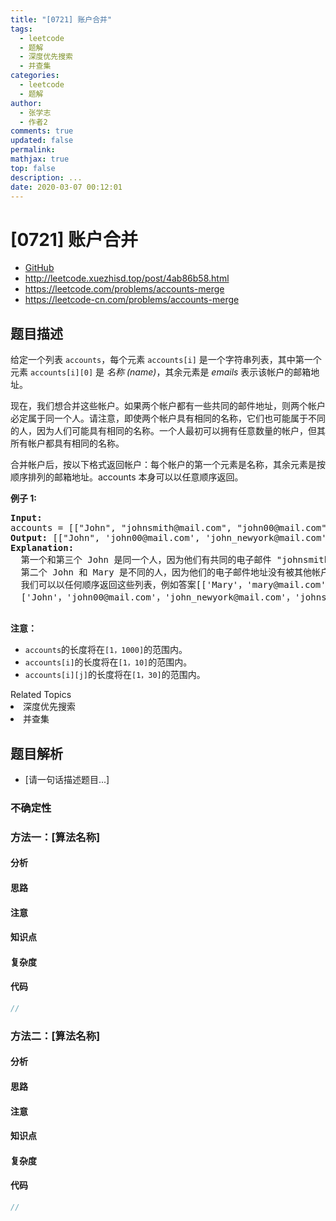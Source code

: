 ```yaml
---
title: "[0721] 账户合并"
tags:
  - leetcode
  - 题解
  - 深度优先搜索
  - 并查集
categories:
  - leetcode
  - 题解
author:
  - 张学志
  - 作者2
comments: true
updated: false
permalink:
mathjax: true
top: false
description: ...
date: 2020-03-07 00:12:01
---
```



# [0721] 账户合并
* [GitHub](https://github.com/algoboy101/LeetCodeCrowdsource/tree/master/_posts/QA/%5B0721%5D%20%E8%B4%A6%E6%88%B7%E5%90%88%E5%B9%B6.md)
* http://leetcode.xuezhisd.top/post/4ab86b58.html
* https://leetcode.com/problems/accounts-merge
* https://leetcode-cn.com/problems/accounts-merge


## 题目描述

<p>给定一个列表 <code>accounts</code>，每个元素 <code>accounts[i]</code>&nbsp;是一个字符串列表，其中第一个元素 <code>accounts[i][0]</code>&nbsp;是&nbsp;<em>名称 (name)</em>，其余元素是 <em>emails </em>表示该帐户的邮箱地址。</p>

<p>现在，我们想合并这些帐户。如果两个帐户都有一些共同的邮件地址，则两个帐户必定属于同一个人。请注意，即使两个帐户具有相同的名称，它们也可能属于不同的人，因为人们可能具有相同的名称。一个人最初可以拥有任意数量的帐户，但其所有帐户都具有相同的名称。</p>

<p>合并帐户后，按以下格式返回帐户：每个帐户的第一个元素是名称，其余元素是按顺序排列的邮箱地址。accounts 本身可以以任意顺序返回。</p>

<p><strong>例子 1:</strong></p>

<pre>
<strong>Input:</strong> 
accounts = [[&quot;John&quot;, &quot;johnsmith@mail.com&quot;, &quot;john00@mail.com&quot;], [&quot;John&quot;, &quot;johnnybravo@mail.com&quot;], [&quot;John&quot;, &quot;johnsmith@mail.com&quot;, &quot;john_newyork@mail.com&quot;], [&quot;Mary&quot;, &quot;mary@mail.com&quot;]]
<strong>Output:</strong> [[&quot;John&quot;, &#39;john00@mail.com&#39;, &#39;john_newyork@mail.com&#39;, &#39;johnsmith@mail.com&#39;],  [&quot;John&quot;, &quot;johnnybravo@mail.com&quot;], [&quot;Mary&quot;, &quot;mary@mail.com&quot;]]
<strong>Explanation:</strong> 
  第一个和第三个 John 是同一个人，因为他们有共同的电子邮件 &quot;johnsmith@mail.com&quot;。 
  第二个 John 和 Mary 是不同的人，因为他们的电子邮件地址没有被其他帐户使用。
  我们可以以任何顺序返回这些列表，例如答案[[&#39;Mary&#39;，&#39;mary@mail.com&#39;]，[&#39;John&#39;，&#39;johnnybravo@mail.com&#39;]，
  [&#39;John&#39;，&#39;john00@mail.com&#39;，&#39;john_newyork@mail.com&#39;，&#39;johnsmith@mail.com&#39;]]仍然会被接受。

</pre>

<p><strong>注意：</strong></p>

<ul>
	<li><code>accounts</code>的长度将在<code>[1，1000]</code>的范围内。</li>
	<li><code>accounts[i]</code>的长度将在<code>[1，10]</code>的范围内。</li>
	<li><code>accounts[i][j]</code>的长度将在<code>[1，30]</code>的范围内。</li>
</ul>
<div><div>Related Topics</div><div><li>深度优先搜索</li><li>并查集</li></div></div>


## 题目解析
* [请一句话描述题目...]

### 不确定性


### 方法一：[算法名称]

#### 分析

#### 思路

#### 注意

#### 知识点

#### 复杂度

#### 代码

```cpp
//
```


### 方法二：[算法名称]

#### 分析

#### 思路

#### 注意

#### 知识点

#### 复杂度

#### 代码

```cpp
//
```



